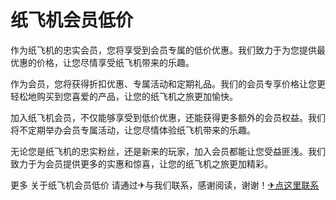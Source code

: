 # 纸飞机会员低价

作为纸飞机的忠实会员，您将享受到会员专属的低价优惠。我们致力于为您提供最优惠的价格，让您尽情享受纸飞机带来的乐趣。

作为会员，您将获得折扣优惠、专属活动和定期礼品。我们的会员专享价格让您更轻松地购买到您喜爱的产品，让您的纸飞机之旅更加愉快。

加入纸飞机会员，不仅能够享受到低价优惠，还能获得更多额外的会员权益。我们将不定期举办会员专属活动，让您尽情体验纸飞机带来的乐趣。

无论您是纸飞机的忠实粉丝，还是新来的玩家，加入会员都能让您受益匪浅。我们致力于为会员提供更多的实惠和惊喜，让您的纸飞机之旅更加精彩。

更多 关于纸飞机会员低价 请通过✈与我们联系，感谢阅读，谢谢！[✈点这里联系](https://www.k02.cc)